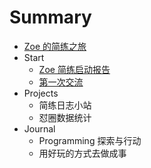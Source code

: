 # Summary

* [Zoe 的简练之旅](README.md)
* Start
    * [Zoe 简练启动报告](start/start-report.md)
    * [第一次交流](start/first-talk.md)
* Projects
    * 简练日志小站
    * 怼圈数据统计
* Journal
    * Programming 探索与行动
    * 用好玩的方式去做成事

